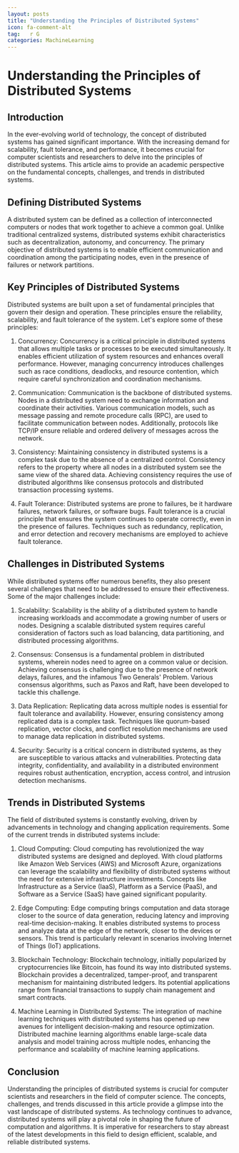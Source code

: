 ```yaml
---
layout: posts
title: "Understanding the Principles of Distributed Systems"
icon: fa-comment-alt
tag:   r G
categories: MachineLearning
---
```



# Understanding the Principles of Distributed Systems

## Introduction

In the ever-evolving world of technology, the concept of distributed systems has gained significant importance. With the increasing demand for scalability, fault tolerance, and performance, it becomes crucial for computer scientists and researchers to delve into the principles of distributed systems. This article aims to provide an academic perspective on the fundamental concepts, challenges, and trends in distributed systems.

## Defining Distributed Systems

A distributed system can be defined as a collection of interconnected computers or nodes that work together to achieve a common goal. Unlike traditional centralized systems, distributed systems exhibit characteristics such as decentralization, autonomy, and concurrency. The primary objective of distributed systems is to enable efficient communication and coordination among the participating nodes, even in the presence of failures or network partitions.

## Key Principles of Distributed Systems

Distributed systems are built upon a set of fundamental principles that govern their design and operation. These principles ensure the reliability, scalability, and fault tolerance of the system. Let's explore some of these principles:

1. Concurrency: Concurrency is a critical principle in distributed systems that allows multiple tasks or processes to be executed simultaneously. It enables efficient utilization of system resources and enhances overall performance. However, managing concurrency introduces challenges such as race conditions, deadlocks, and resource contention, which require careful synchronization and coordination mechanisms.

2. Communication: Communication is the backbone of distributed systems. Nodes in a distributed system need to exchange information and coordinate their activities. Various communication models, such as message passing and remote procedure calls (RPC), are used to facilitate communication between nodes. Additionally, protocols like TCP/IP ensure reliable and ordered delivery of messages across the network.

3. Consistency: Maintaining consistency in distributed systems is a complex task due to the absence of a centralized control. Consistency refers to the property where all nodes in a distributed system see the same view of the shared data. Achieving consistency requires the use of distributed algorithms like consensus protocols and distributed transaction processing systems.

4. Fault Tolerance: Distributed systems are prone to failures, be it hardware failures, network failures, or software bugs. Fault tolerance is a crucial principle that ensures the system continues to operate correctly, even in the presence of failures. Techniques such as redundancy, replication, and error detection and recovery mechanisms are employed to achieve fault tolerance.

## Challenges in Distributed Systems

While distributed systems offer numerous benefits, they also present several challenges that need to be addressed to ensure their effectiveness. Some of the major challenges include:

1. Scalability: Scalability is the ability of a distributed system to handle increasing workloads and accommodate a growing number of users or nodes. Designing a scalable distributed system requires careful consideration of factors such as load balancing, data partitioning, and distributed processing algorithms.

2. Consensus: Consensus is a fundamental problem in distributed systems, wherein nodes need to agree on a common value or decision. Achieving consensus is challenging due to the presence of network delays, failures, and the infamous Two Generals' Problem. Various consensus algorithms, such as Paxos and Raft, have been developed to tackle this challenge.

3. Data Replication: Replicating data across multiple nodes is essential for fault tolerance and availability. However, ensuring consistency among replicated data is a complex task. Techniques like quorum-based replication, vector clocks, and conflict resolution mechanisms are used to manage data replication in distributed systems.

4. Security: Security is a critical concern in distributed systems, as they are susceptible to various attacks and vulnerabilities. Protecting data integrity, confidentiality, and availability in a distributed environment requires robust authentication, encryption, access control, and intrusion detection mechanisms.

## Trends in Distributed Systems

The field of distributed systems is constantly evolving, driven by advancements in technology and changing application requirements. Some of the current trends in distributed systems include:

1. Cloud Computing: Cloud computing has revolutionized the way distributed systems are designed and deployed. With cloud platforms like Amazon Web Services (AWS) and Microsoft Azure, organizations can leverage the scalability and flexibility of distributed systems without the need for extensive infrastructure investments. Concepts like Infrastructure as a Service (IaaS), Platform as a Service (PaaS), and Software as a Service (SaaS) have gained significant popularity.

2. Edge Computing: Edge computing brings computation and data storage closer to the source of data generation, reducing latency and improving real-time decision-making. It enables distributed systems to process and analyze data at the edge of the network, closer to the devices or sensors. This trend is particularly relevant in scenarios involving Internet of Things (IoT) applications.

3. Blockchain Technology: Blockchain technology, initially popularized by cryptocurrencies like Bitcoin, has found its way into distributed systems. Blockchain provides a decentralized, tamper-proof, and transparent mechanism for maintaining distributed ledgers. Its potential applications range from financial transactions to supply chain management and smart contracts.

4. Machine Learning in Distributed Systems: The integration of machine learning techniques with distributed systems has opened up new avenues for intelligent decision-making and resource optimization. Distributed machine learning algorithms enable large-scale data analysis and model training across multiple nodes, enhancing the performance and scalability of machine learning applications.

## Conclusion

Understanding the principles of distributed systems is crucial for computer scientists and researchers in the field of computer science. The concepts, challenges, and trends discussed in this article provide a glimpse into the vast landscape of distributed systems. As technology continues to advance, distributed systems will play a pivotal role in shaping the future of computation and algorithms. It is imperative for researchers to stay abreast of the latest developments in this field to design efficient, scalable, and reliable distributed systems.